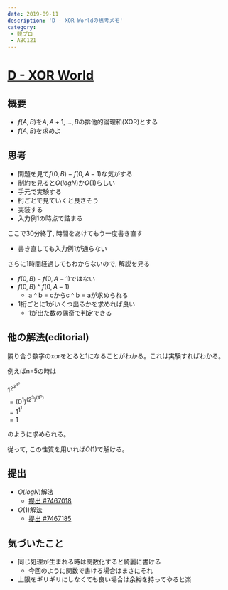 ```yaml
---
date: 2019-09-11
description: 'D - XOR Worldの思考メモ'
category:
 - 競プロ
 - ABC121
---
```


# [D - XOR World](https://atcoder.jp/contests/abc121/tasks/abc121_d)
## 概要
 - $f(A,B)$を$A, A+1, ..., B$の排他的論理和(XOR)とする
 - $f(A,B)$を求めよ

## 思考
 - 問題を見て$f(0,B) - f(0,A-1)$な気がする 
 - 制約を見ると$O(logN)$か$O(1)$らしい
 - 手元で実験する
 - 桁ごとで見ていくと良さそう
 - 実装する
 - 入力例1の時点で詰まる

ここで30分終了, 時間をあけてもう一度書き直す

 - 書き直しても入力例1が通らない

さらに1時間経過してもわからないので, 解説を見る

 - $f(0,B) - f(0,A-1)$ではない
 - $f(0,B)$ ^ $f(0,A-1)$
   - a ^ b = cからc ^ b = aが求められる
 - 1桁ごとに1がいくつ出るかを求めれば良い
   - 1が出た数の偶奇で判定できる

## 他の解法(editorial)
隣り合う数字のxorをとると1になることがわかる。これは実験すればわかる。

例えばn=5の時は
 
$1^2^3^4^5$  
$= (0^1)^(2^3)^(4^5)$  
$= 1^1^1$  
$= 1$

のように求められる。

従って, この性質を用いれば$O(1)$で解ける。


## 提出
 - $O(logN)$解法
   - [提出 #7467018](https://atcoder.jp/contests/abc121/submissions/7467018)
 - $O(1)$解法
   - [提出 #7467185](https://atcoder.jp/contests/abc121/submissions/7467185)

## 気づいたこと
 - 同じ処理が生まれる時は関数化すると綺麗に書ける
   - 今回のように関数で書ける場合はまさにそれ
 - 上限をギリギリにしなくても良い場合は余裕を持ってやると楽
